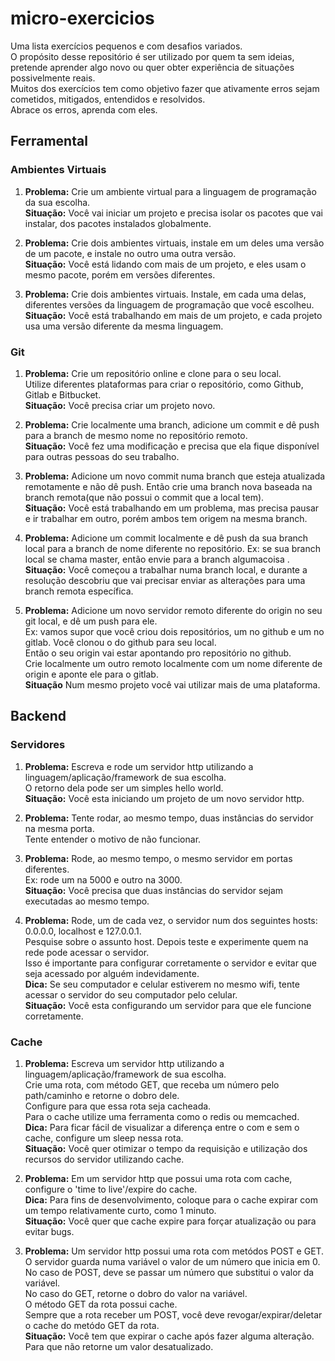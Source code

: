 # micro-exercicios

Uma lista exercícios pequenos e com desafios variados.  
O propósito desse repositório é ser utilizado por quem ta sem ideias, pretende aprender algo novo ou quer obter experiência de situações possivelmente reais.  
Muitos dos exercícios tem como objetivo fazer que ativamente erros sejam cometidos, mitigados, entendidos e resolvidos.  
Abrace os erros, aprenda com eles.  


## Ferramental

### Ambientes Virtuais

1. **Problema:** Crie um ambiente virtual para a linguagem de programação da sua escolha.  
**Situação:** Você vai iniciar um projeto e precisa isolar os pacotes que vai instalar, dos pacotes instalados globalmente.

1. **Problema:** Crie dois ambientes virtuais, instale em um deles uma versão de um pacote, e instale no outro uma outra versão.  
**Situação:** Você está lidando com mais de um projeto, e eles usam o mesmo pacote, porém em versões diferentes.

1. **Problema:** Crie dois ambientes virtuais. Instale, em cada uma delas, diferentes versões da linguagem de programação que você escolheu.  
**Situação:** Você está trabalhando em mais de um projeto, e cada projeto usa uma versão diferente da mesma linguagem.


### Git

1. **Problema:** Crie um repositório online e clone para o seu local.  
Utilize diferentes plataformas para criar o repositório, como Github, Gitlab e Bitbucket.  
**Situação:** Você precisa criar um projeto novo.

1. **Problema:** Crie localmente uma branch, adicione um commit e dê push para a branch de mesmo nome no repositório remoto.  
**Situação:** Você fez uma modificação e precisa que ela fique disponível para outras pessoas do seu trabalho.

1. **Problema:** Adicione um novo commit numa branch que esteja atualizada remotamente e não dê push.
Então crie uma branch nova baseada na branch remota(que não possui o commit que a local tem).  
**Situação:** Você está trabalhando em um problema, mas precisa pausar e ir trabalhar em outro, porém ambos tem origem na mesma branch.

1. **Problema:** Adicione um commit localmente e dê push da sua branch local para a branch de nome diferente no repositório.
Ex: se sua branch local se chama master, então envie para a branch algumacoisa .  
**Situação:** Você começou a trabalhar numa branch local, e durante a resolução descobriu que vai precisar enviar as alterações para uma branch remota específica.

1. **Problema:** Adicione um novo servidor remoto diferente do origin no seu git local, e dê um push para ele.  
Ex: vamos supor que você criou dois repositórios, um no github e um no gitlab. Você clonou o do github para seu local.  
Então o seu origin vai estar apontando pro repositório no github.  
Crie localmente um outro remoto localmente com um nome diferente de origin e aponte ele para o gitlab.  
**Situação** Num mesmo projeto você vai utilizar mais de uma plataforma.



## Backend

### Servidores

1. **Problema:** Escreva e rode um servidor http utilizando a linguagem/aplicação/framework de sua escolha.  
O retorno dela pode ser um simples hello world.  
**Situação:** Você esta iniciando um projeto de um novo servidor http.

1. **Problema:** Tente rodar, ao mesmo tempo, duas instâncias do servidor na mesma porta.  
Tente entender o motivo de não funcionar.

1. **Problema:** Rode, ao mesmo tempo, o mesmo servidor em portas diferentes.  
Ex: rode um na 5000 e outro na 3000.  
**Situação:** Você precisa que duas instâncias do servidor sejam executadas ao mesmo tempo.

1. **Problema:** Rode, um de cada vez, o servidor num dos seguintes hosts: 0.0.0.0, localhost e 127.0.0.1.  
Pesquise sobre o assunto host. Depois teste e experimente quem na rede pode acessar o servidor.  
Isso é importante para configurar corretamente o servidor e evitar que seja acessado por alguém indevidamente.  
**Dica:** Se seu computador e celular estiverem no mesmo wifi, tente acessar o servidor do seu computador pelo celular.  
**Situação:** Você esta configurando um servidor para que ele funcione corretamente.

### Cache

1. **Problema:** Escreva um servidor http utilizando a linguagem/aplicação/framework de sua escolha.  
Crie uma rota, com método GET, que receba um número pelo path/caminho e retorne o dobro dele.  
Configure para que essa rota seja cacheada.  
Para o cache utilize uma ferramenta como o redis ou memcached.  
**Dica:** Para ficar fácil de visualizar a diferença entre o com e sem o cache, configure um sleep nessa rota.  
**Situação:** Você quer otimizar o tempo da requisição e utilização dos recursos do servidor utilizando cache.

1. **Problema:** Em um servidor http que possui uma rota com cache, configure o 'time to live'/expire do cache.  
**Dica:** Para fins de desenvolvimento, coloque para o cache expirar com um tempo relativamente curto, como 1 minuto.  
**Situação:** Você quer que cache expire para forçar atualização ou para evitar bugs.

1. **Problema:** Um servidor http possui uma rota com metódos POST e GET.  
O servidor guarda numa variável o valor de um número que inicia em 0.  
No caso de POST, deve se passar um número que substitui o valor da variável.  
No caso do GET, retorne o dobro do valor na variável.  
O método GET da rota possui cache.  
Sempre que a rota receber um POST, você deve revogar/expirar/deletar o cache do metódo GET da rota.  
**Situação:** Você tem que expirar o cache após fazer alguma alteração. Para que não retorne um valor desatualizado.

